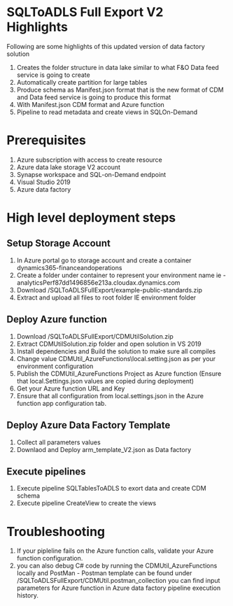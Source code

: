 # SQLToADLS Full Export V2 Highlights  
Following are some highlights of this updated version of data factory solution
1. Creates the folder structure in data lake similar to what F&O Data feed service is going to create
2. Automatically create partition for large tables  
3. Produce schema as Manifest.json format that is the new format of CDM and Data feed service is going to produce this format 
4. With Manifest.json CDM format  and Azure function
5. Pipeline to read metadata and create views in SQLOn-Demand 

# Prerequisites 
1. Azure subscription with access to create resource 
1. Azure data lake storage V2 account  
2. Synapse workspace and SQL-on-Demand endpoint 
3. Visual Studio 2019 
4. Azure data factory

# High level deployment steps
## Setup Storage Account 
1. In Azure portal go to storage account and create a container dynamics365-financeandoperations
2. Create a folder under container to represent your environment name ie - analyticsPerf87dd1496856e213a.cloudax.dynamics.com
3. Download /SQLToADLSFullExport/example-public-standards.zip
4. Extract and upload all files to root folder  IE environment folder 

## Deploy Azure function 
1.	Download /SQLToADLSFullExport/CDMUtilSolution.zip
2.  Extract CDMUtilSolution.zip folder and open solution in VS 2019  
3.	Install dependencies and Build the solution to make sure all compiles 
4.	Change value CDMUtil_AzureFunctions\local.setting.json as per your environment configuration 
5.	Publish the CDMUtil_AzureFunctions Project as Azure function (Ensure that local.Settings.json values are copied during deployment) 
6.	Get your Azure function URL and Key
7.  Ensure that all configuration from local.settings.json in the Azure function app configuration tab.

## Deploy Azure Data Factory Template 
1. Collect all parameters values 
2.	Downlaod and Deploy arm_template_V2.json as Data factory 

## Execute pipelines 
1. Execute pipeline SQLTablesToADLS to exort data and create CDM schema 
2. Execute pipeline CreateView to create the views

# Troubleshooting 
1. If your pipleline fails on the Azure function calls, validate your Azure function configuration.
2. you can also debug C# code by running the CDMUtil_AzureFunctions locally and PostMan - Postman template can be found under /SQLToADLSFullExport/CDMUtil.postman_collection you can find input parameters for Azure function in Azure data factory pipeline execution history. 

